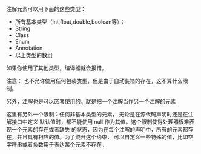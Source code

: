 注解元素可以用下面的这些类型：
- 所有基本类型（int,float,double,boolean等）；
- String
- Class
- Enum
- Annotation
- 以上类型的数组

如果你使用了其他类型，编译器就会报错。

注意：
也不允许使用任何包装类型，但是由于自动装箱的存在，这不算什么限制。

另外，注解也是可以嵌套使用的。就是把一个注解当作另一个注解的元素

这里有另外一个限制：任何非基本类型的元素， 无论是在源代码声明时还是在注解接口中定义
默认值时，都不能使用 null 作为其值。这个限制使得处理器很难表现一个元素的存在或者缺失
的状态，因为在每个注解的声明中，所有的元素都存在，并且具有相应的值。为了绕开这个约束，
可以自定义一些特殊的值，比如空字符串或者负数用于表达某个元素不存在。